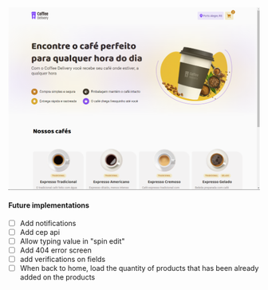 ![imagem projeto](https://github.com/PatricFonseca/ignite-coffee-delivery/blob/main/public/assets/Project.png)

#### Future implementations

- [ ] Add notifications
- [ ] Add cep api
- [ ] Allow typing value in "spin edit"
- [ ] Add 404 error screen
- [ ] add verifications on fields
- [ ] When back to home, load the quantity of products that has been already added on the products
